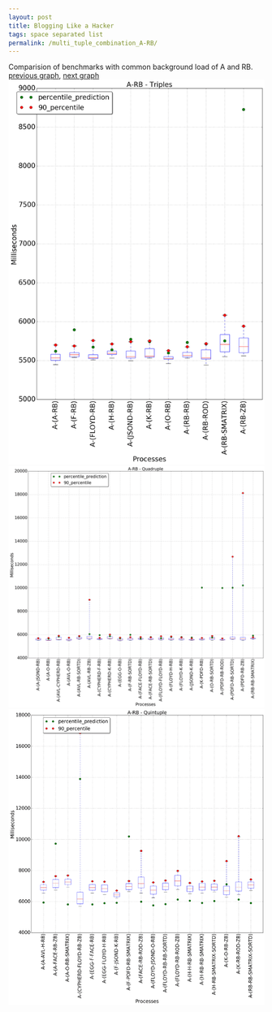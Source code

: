 ```yaml
---
layout: post
title: Blogging Like a Hacker
tags: space separated list
permalink: /multi_tuple_combination_A-RB/
---
```


Comparision of benchmarks with common background load of A and RB.
[previous graph](../multi_tuple_combination_A-PDFD/), [next graph](../multi_tuple_combination_A-ROD/)
![graph figure](./images/triple/A/A-RB_box.png)![graph figure](./images/quadruple/A/A-RB_box.png)![graph figure](./images/quintuple/A/A-RB_box.png)